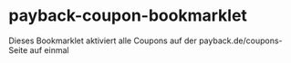 # payback-coupon-bookmarklet
Dieses Bookmarklet aktiviert alle Coupons auf der payback.de/coupons-Seite auf einmal
